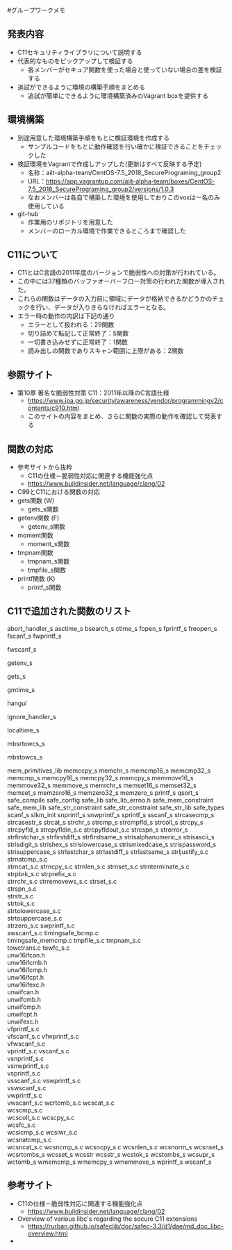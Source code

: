 #グループワークメモ
## 発表内容
- C11セキュリティライブラリについて説明する
- 代表的なものをピックアップして検証する
  - 各メンバーがセキュア関数を使った場合と使っていない場合の差を検証する
- 追試ができるように環境の構築手順をまとめる
  - 追試が簡単にできるように環境構築済みのVagrant boxを提供する

## 環境構築
- 別途用意した環境構築手順をもとに検証環境を作成する
  - サンプルコードをもとに動作確認を行い確かに検証できることをチェックした
- 検証環境をVagrantで作成しアップした(更新はすべて反映する予定)
  - 名称：aiit-alpha-team/CentOS-7.5_2018_SecurePrograming_group2 
  - URL：https://app.vagrantup.com/aiit-alpha-team/boxes/CentOS-7.5_2018_SecurePrograming_group2/versions/1.0.3 
  - なおメンバーは各自で構築した環境を使用しておりこのvoxは一名のみ使用している
- git-hub
  - 作業用のリポジトリを用意した
  - メンバーのローカル環境で作業できるところまで確認した

## C11について
- C11とはC言語の2011年度のバージョンで脆弱性への対策が行われている。
- この中には37種類のバッファオーバーフロー対策の行われた関数が導入された。
- これらの関数はデータの入力前に領域にデータが格納できるかどうかのチェックを行い、データが入りきらなければエラーとなる。
- エラー時の動作の内訳は下記の通り
    - エラーとして扱われる：29関数
    - 切り詰めて転記して正常終了：5関数
    - 一切書き込みせずに正常終了：1関数
    - 読み出しの関数でありスキャン範囲に上限がある：2関数

## 参照サイト
- 第10章 著名な脆弱性対策 C11：2011年以降のC言語仕様
  - https://www.ipa.go.jp/security/awareness/vendor/programmingv2/contents/c910.html
  - このサイトの内容をまとめ、さらに関数の実際の動作を確認して発表する

## 関数の対応
- 参考サイトから抜粋
    - C11の仕様－脆弱性対応に関連する機能強化点
    - https://www.buildinsider.net/language/clang/02
- C99とC11における関数の対応
- gets関数 (W)
    - gets_s関数
- getenv関数 (F)
    - getenv_s関数
- moment関数
    - moment_s関数
- tmpnam関数
    - tmpnam_s関数
    - tmpfile_s関数
- printf関数 (K)
    - printf_s関数

## C11で追加された関数のリスト
abort_handler_s
asctime_s
bsearch_s
ctime_s
fopen_s
fprintf_s
freopen_s
fscanf_s
fwprintf_s

fwscanf_s

getenv_s

gets_s

gmtime_s

hangul

ignore_handler_s

localtime_s

mbsrtowcs_s

mbstowcs_s

mem_primitives_lib
memccpy_s
memchr_s
memcmp16_s
memcmp32_s
memcmp_s
memcpy16_s
memcpy32_s
memcpy_s
memmove16_s
memmove32_s
memmove_s
memrchr_s
memset16_s
memset32_s
memset_s
memzero16_s
memzero32_s
memzero_s
printf_s
qsort_s
safe_compile
safe_config
safe_lib
safe_lib_errno.h
safe_mem_constraint
safe_mem_lib
safe_str_constraint
safe_str_constraint
safe_str_lib
safe_types
scanf_s
slkm_init
snprintf_s
snwprintf_s
sprintf_s
sscanf_s
strcasecmp_s
strcasestr_s
strcat_s
strchr_s
strcmp_s
strcmpfld_s
strcoll_s
strcpy_s
strcpyfld_s
strcpyfldin_s.c
strcpyfldout_s.c
strcspn_s
strerror_s
strfirstchar_s
strfirstdiff_s
strfirstsame_s
strisalphanumeric_s
strisascii_s
strisdigit_s
strishex_s
strislowercase_s
strismixedcase_s
strispassword_s
strisuppercase_s
strlastchar_s
strlastdiff_s
strlastsame_s
strljustify_s.c	
strnatcmp_s.c	
strncat_s.c	
strncpy_s.c	
strnlen_s.c	
strnset_s.c	
strnterminate_s.c	
strpbrk_s.c	
strprefix_s.c	
strrchr_s.c	
strremovews_s.c	
strset_s.c	
strspn_s.c	
strstr_s.c	
strtok_s.c	
strtolowercase_s.c	
strtouppercase_s.c	
strzero_s.c	
swprintf_s.c	
swscanf_s.c	
timingsafe_bcmp.c	
timingsafe_memcmp.c	
tmpfile_s.c	
tmpnam_s.c	
towctrans.c	
towfc_s.c	
unw16ifcan.h	
unw16ifcmb.h	
unw16ifcmp.h	
unw16ifcpt.h	
unw16ifexc.h	
unwifcan.h	
unwifcmb.h	
unwifcmp.h	
unwifcpt.h	
unwifexc.h	
vfprintf_s.c	
vfscanf_s.c	
vfwprintf_s.c	
vfwscanf_s.c	
vprintf_s.c	
vscanf_s.c	
vsnprintf_s.c	
vsnwprintf_s.c	
vsprintf_s.c	
vsscanf_s.c	
vswprintf_s.c	
vswscanf_s.c	
vwprintf_s.c	
vwscanf_s.c	
wcrtomb_s.c	
wcscat_s.c	
wcscmp_s.c	
wcscoll_s.c	
wcscpy_s.c	
wcsfc_s.c	
wcsicmp_s.c	
wcslwr_s.c	
wcsnatcmp_s.c	
wcsncat_s.c	
wcsncmp_s.c	
wcsncpy_s.c	
wcsnlen_s.c	
wcsnorm_s
wcsnset_s
wcsrtombs_s
wcsset_s
wcsstr
wcsstr_s
wcstok_s
wcstombs_s
wcsupr_s
wctomb_s
wmemcmp_s
wmemcpy_s
wmemmove_s
wprintf_s
wscanf_s

## 参考サイト
- C11の仕様－脆弱性対応に関連する機能強化点
    - https://www.buildinsider.net/language/clang/02
- Overview of various libc's regarding the secure C11 extensions
    - https://rurban.github.io/safeclib/doc/safec-3.3/d1/dae/md_doc_libc-overview.html
- 